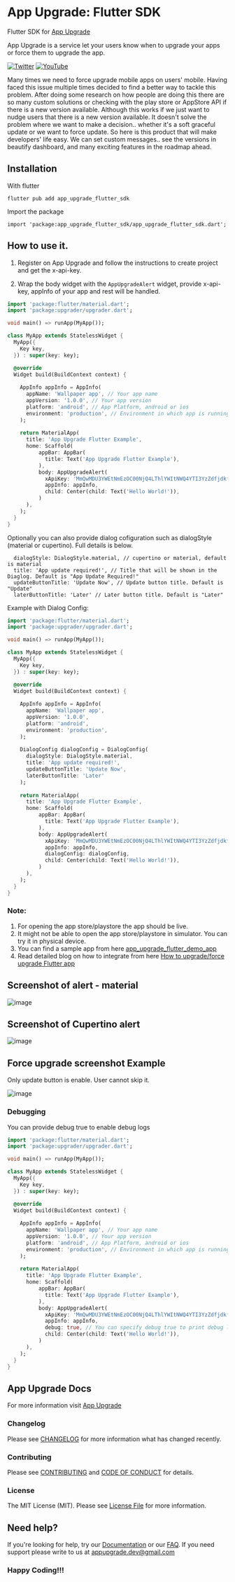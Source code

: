 # App Upgrade: Flutter SDK

Flutter SDK for [App Upgrade](https://appupgrade.dev)

App Upgrade is a service let your users know when to upgrade your apps or force them to upgrade the app.

[![Twitter](https://img.shields.io/twitter/follow/app_upgrade?style=social)](https://twitter.com/app_upgrade)
[![YouTube](https://img.shields.io/youtube/channel/subscribers/UC0ZVJPYHFVuMwEsro4VZKXw?style=social)](https://www.youtube.com/channel/UC0ZVJPYHFVuMwEsro4VZKXw)

Many times we need to force upgrade mobile apps on users' mobile. Having faced this issue multiple times decided to find a better way to tackle this problem. After doing some research on how people are doing this there are so many custom solutions or checking with the play store or AppStore API if there is a new version available. Although this works if we just want to nudge users that there is a new version available. It doesn't solve the problem where we want to make a decision.. whether it's a soft graceful update or we want to force update. So here is this product that will make developers' life easy. We can set custom messages.. see the versions in beautify dashboard, and many exciting features in the roadmap ahead.

## Installation
With flutter
```
flutter pub add app_upgrade_flutter_sdk
```

Import the package
```
import 'package:app_upgrade_flutter_sdk/app_upgrade_flutter_sdk.dart';
```

## How to use it.
1. Register on App Upgrade and follow the instructions to create project and get the x-api-key.

2. Wrap the body widget with the `AppUpgradeAlert` widget, provide x-api-key, appInfo of your app and rest will be handled.
```dart
import 'package:flutter/material.dart';
import 'package:upgrader/upgrader.dart';

void main() => runApp(MyApp());

class MyApp extends StatelessWidget {
  MyApp({
    Key key,
  }) : super(key: key);

  @override
  Widget build(BuildContext context) {
  
    AppInfo appInfo = AppInfo(
      appName: 'Wallpaper app', // Your app name
      appVersion: '1.0.0', // Your app version
      platform: 'android', // App Platform, android or ios
      environment: 'production', // Environment in which app is running, production, staging or development etc.
    );
    
    return MaterialApp(
      title: 'App Upgrade Flutter Example',
      home: Scaffold(
          appBar: AppBar(
            title: Text('App Upgrade Flutter Example'),
          ),
          body: AppUpgradeAlert(
            xApiKey: 'MmQwMDU3YWEtNmEzOC00NjQ4LThlYWItNWQ4YTI3YzZdfjdkfdkfdg5', // Your x-api-key
            appInfo: appInfo,
            child: Center(child: Text('Hello World!')),
          )
      ),
    );
  }
}
```

Optionally you can also provide dialog cofiguration such as dialogStyle (material or cupertino). Full details is below.

```
  dialogStyle: DialogStyle.material, // cupertino or material, default is material
  title: 'App update required!', // Title that will be shown in the Diaglog. Default is "App Update Required!"
  updateButtonTitle: 'Update Now', // Update button title. Default is "Update"
  laterButtonTitle: 'Later' // Later button title. Default is "Later"
```

Example with Dialog Config:
```dart
import 'package:flutter/material.dart';
import 'package:upgrader/upgrader.dart';

void main() => runApp(MyApp());

class MyApp extends StatelessWidget {
  MyApp({
    Key key,
  }) : super(key: key);

  @override
  Widget build(BuildContext context) {
  
    AppInfo appInfo = AppInfo(
      appName: 'Wallpaper app',
      appVersion: '1.0.0',
      platform: 'android',
      environment: 'production',
    );
    
    DialogConfig dialogConfig = DialogConfig(
      dialogStyle: DialogStyle.material,
      title: 'App update required!',
      updateButtonTitle: 'Update Now',
      laterButtonTitle: 'Later'
    );
    
    return MaterialApp(
      title: 'App Upgrade Flutter Example',
      home: Scaffold(
          appBar: AppBar(
            title: Text('App Upgrade Flutter Example'),
          ),
          body: AppUpgradeAlert(
            xApiKey: 'MmQwMDU3YWEtNmEzOC00NjQ4LThlYWItNWQ4YTI3YzZdfjdkfdkfdg5',
            appInfo: appInfo,
            dialogConfig: dialogConfig,
            child: Center(child: Text('Hello World!')),
          )
      ),
    );
  }
}
```

### Note:
1. For opening the app store/playstore the app should be live.
2. It might not be able to open the app store/playstore in simulator. You can try it in physical device.
3. You can find a sample app from here [app_upgrade_flutter_demo_app](https://github.com/appupgrade-dev/app_upgrade_flutter_demo_app)
4. Read detailed blog on how to integrate from here [How to upgrade/force upgrade Flutter app](https://appupgrade.dev/blog/how-to-force-upgrade-flutter-app)

## Screenshot of alert - material

![image](https://raw.githubusercontent.com/appupgrade-dev/app-upgrade-assets/main/images/forceupgrade_flutter_material.png)

## Screenshot of Cupertino alert

![image](https://raw.githubusercontent.com/appupgrade-dev/app-upgrade-assets/main/images/forceupgrade_flutter_cupertino.png)

## Force upgrade screenshot Example
Only update button is enable. User cannot skip it.

![image](https://raw.githubusercontent.com/appupgrade-dev/app-upgrade-assets/main/images/forceupgrade_flutter_.png)

### Debugging
You can provide debug true to enable debug logs
```dart
import 'package:flutter/material.dart';
import 'package:upgrader/upgrader.dart';

void main() => runApp(MyApp());

class MyApp extends StatelessWidget {
  MyApp({
    Key key,
  }) : super(key: key);

  @override
  Widget build(BuildContext context) {
  
    AppInfo appInfo = AppInfo(
      appName: 'Wallpaper app', // Your app name
      appVersion: '1.0.0', // Your app version
      platform: 'android', // App Platform, android or ios
      environment: 'production', // Environment in which app is running, production, staging or development etc.
    );
    
    return MaterialApp(
      title: 'App Upgrade Flutter Example',
      home: Scaffold(
          appBar: AppBar(
            title: Text('App Upgrade Flutter Example'),
          ),
          body: AppUpgradeAlert(
            xApiKey: 'MmQwMDU3YWEtNmEzOC00NjQ4LThlYWItNWQ4YTI3YzZdfjdkfdkfdg5', // Your x-api-key
            appInfo: appInfo,
            debug: true, // You can specify debug true to print debug logs
            child: Center(child: Text('Hello World!')),
          )
      ),
    );
  }
}
```

## App Upgrade Docs
For more information visit [App Upgrade](https://appupgrade.dev)

### Changelog

Please see [CHANGELOG](CHANGELOG.md) for more information what has changed recently.

### Contributing

Please see [CONTRIBUTING](CONTRIBUTING.md) and [CODE OF CONDUCT](CODE_OF_CONDUCT.md) for details.

### License

The MIT License (MIT). Please see [License File](LICENSE) for more information.

## Need help?

If you're looking for help, try our [Documentation](https://appupgrade.dev/docs/) or our [FAQ](https://appupgrade.dev/docs/app-upgrade-faq).
If you need support please write to us at appupgrade.dev@gmail.com

### Happy Coding!!!
